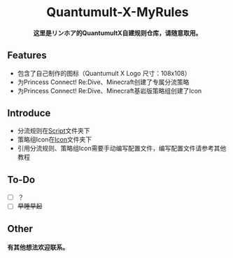 <h1 align="center">
Quantumult-X-MyRules
</h1>

<h4 align="center">这里是リンホア的QuantumultX自建规则仓库，请随意取用。</h4>

## Features

- 包含了自己制作的图标（Quantumult X Logo 尺寸：108x108）
- 为Princess Connect! Re:Dive、Minecraft创建了专属分流策略
- 为Princess Connect! Re:Dive、Minecraft基岩版策略组创建了Icon

## Introduce

- 分流规则在[Script](https://github.com/SakuraRinhoa/Quantumult-X-MyRules/tree/main/Script)文件夹下
- 策略组Icon在[Icon](https://github.com/SakuraRinhoa/Quantumult-X-MyRules/tree/main/Icon)文件夹下
- 引用分流规则、策略组Icon需要手动编写配置文件，编写配置文件请参考其他教程

## To-Do

- [ ] ？
- [ ] ~~早睡早起~~

## Other

<h4>有其他想法欢迎联系。</h4>
